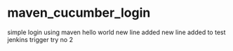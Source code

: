 # maven_cucumber_login
simple login using maven 
hello world
new line added
new line added to test jenkins trigger try no 2
